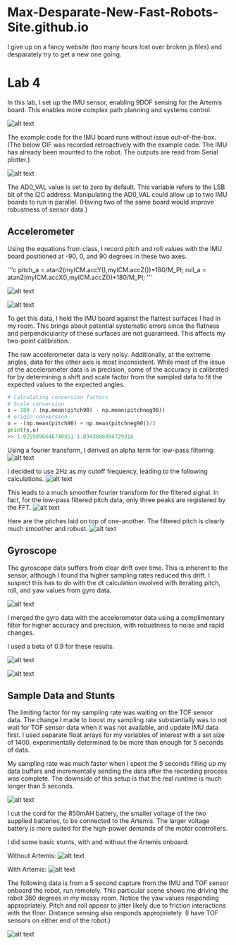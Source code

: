 # Max-Desparate-New-Fast-Robots-Site.github.io
I give up on a fancy website (too many hours lost over broken js files) and desparately try to get a new one going. 

# Lab 4
In this lab, I set up the IMU sensor, enabling 9DOF sensing for the Artemis board. This enables more complex path planning and systems control.

![alt text](lab4/imuconnect.jpg "Picture of the IMU connected to the Artemis board.")

The example code for the IMU board runs without issue out-of-the-box. (The below GIF was recorded retroactively with the example code. The IMU has already been mounted to the robot. The outputs are read from Serial plotter.)

![alt text](lab4/examplecode.gif "Showing the sample code track IMU data from the robot position")

The AD0_VAL value is set to zero by default. This variable refers to the LSB bit of the I2C address. Manipulating the AD0_VAL could allow up to two IMU boards to run in parallel. (Having two of the same board would improve robustness of sensor data.) 

## Accelerometer
Using the equations from class, I record pitch and roll values with the IMU board positioned at -90, 0, and 90 degrees in these two axes.

'''c
pitch_a = atan2(myICM.accY(),myICM.accZ())*180/M_PI;
roll_a  = atan2(myICM.accX(),myICM.accZ())*180/M_PI; 
'''

![alt text](lab4/pitch90090.png "Image of pitch data sampled at different angles.")

![alt text](lab4/roll90090.png "Image of roll data sampled at different angles.")

To get this data, I held the IMU board against the flattest surfaces I had in my room. This brings about potential systematic errors since the flatness and perpendicularity of these surfaces are not guaranteed. This affects my two-point calibration.  

The raw accelerometer data is very noisy. Additionally, at the extreme angles, data for the other axis is most inconsistent. While most of the issue of the accelerometer data is in precision, some of the accuracy is calibrated for by determining a shift and scale factor from the sampled data to fit the expected values to the expected angles. 

```python
# Calculating conversion factors
# Scale conversion
s = 180 / (np.mean(pitch90) - np.mean(pitchneg90))
# origin conversion
o = -(np.mean(pitch90) + np.mean(pitchneg90))/2
print(s,o)
>> 1.0259896646740851 1.0943006994729316
```

Using a fourier transform, I derived an alpha term for low-pass filtering. 
![alt text](lab4/pitchfft.png "Pre-filtered Pitch FFT")

I decided to use 2Hz as my cutoff frequency, leading to the following calculations. 
![alt text](lab4/alphacalc.png "Alpha calculation")

This leads to a much smoother fourier transform for the filtered signal. In fact, for the low-pass filtered pitch data, only three peaks are registered by the FFT.
![alt text](lab4/pitchlpffft.png "Post-filter Pitch FFT")

Here are the pitches laid on top of one-another. The filtered pitch is clearly much smoother and robust.
![alt text](lab4/pitchlpfcompare.png "Pre- and post-filter Pitch FFT")


## Gyroscope
The gyroscope data suffers from clear drift over time. This is inherent to the sensor, although I found tha higher sampling rates reduced this drift. I suspect this has to do with the dt calculation involved with iterating pitch, roll, and yaw values from gyro data. 

![alt text](lab4/gyrodrift.png "Gyro pitch drift over 5 seconds")

I merged the gyro data with the accelerometer data using a complimentary filter for higher accuracy and precision, with robustness to noise and rapid changes.

I used a beta of 0.9 for these results.

![alt text](lab4/pitchreadingcompare.png "Pitch complimentary")

![alt text](lab4/rollreadingcompare.png "Roll complimentary")

## Sample Data and Stunts
The limiting factor for my sampling rate was waiting on the TOF sensor data. The change I made to boost my sampling rate substantially was to not wait for TOF sensor data when it was not available, and update IMU data first. I used separate float arrays for my variables of interest with a set size of 1400, experimentally determined to be more than enough for 5 seconds of data. 

My sampling rate was much faster when I spent the 5 seconds filling up my data buffers and incrementally sending the data after the recording process was complete. The downside of this setup is that the real runtime is much longer than 5 seconds. 

![alt text](lab4/5secreadings.png "5 seconds of data")

I cut the cord for the 850mAH battery, the smaller voltage of the two supplied batteries, to be connected to the Artemis. The larger voltage battery is more suited for the high-power demands of the motor controllers. 

I did some basic stunts, with and without the Artemis onboard. 

Without Artemis:
![alt text](lab4/noart.gif "Test drive without Artemis")

With Artemis:
![alt text](lab4/art.gif "Test drive with Artemis")


The following data is from a 5 second capture from the IMU and TOF sensor onboard the robot, run remotely. This particular scene shows me driving the robot 360 degrees in my messy room. Notice the yaw values responding appropriately. Pitch and roll appear to jitter likely due to friction interactions with the floor. Distance sensing also responds appropriately. (I have TOF sensors on either end of the robot.)

![alt text](lab4/360spindata.png "Data from a 360 spin")
